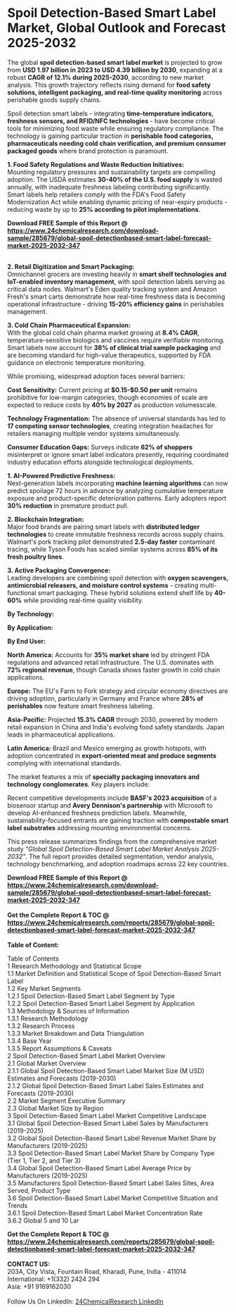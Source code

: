 <h1>Spoil Detection-Based Smart Label Market, Global Outlook and Forecast 2025-2032</h1><p>The global <strong>spoil detection-based smart label market</strong> is projected to grow from <strong>USD 1.97 billion in 2023 to USD 4.39 billion by 2030</strong>, expanding at a robust <strong>CAGR of 12.1% during 2025-2030</strong>, according to new market analysis. This growth trajectory reflects rising demand for <strong>food safety solutions, intelligent packaging, and real-time quality monitoring</strong> across perishable goods supply chains.</p><p>Spoil detection smart labels - integrating <strong>time-temperature indicators, freshness sensors, and RFID/NFC technologies</strong> - have become critical tools for minimizing food waste while ensuring regulatory compliance. The technology is gaining particular traction in <strong>perishable food categories, pharmaceuticals needing cold chain verification, and premium consumer packaged goods</strong> where brand protection is paramount.</p><p><strong>1. Food Safety Regulations and Waste Reduction Initiatives:</strong><br>
Mounting regulatory pressures and sustainability targets are compelling adoption. The USDA estimates <strong>30-40% of the U.S. food supply</strong> is wasted annually, with inadequate freshness labeling contributing significantly. Smart labels help retailers comply with the FDA's Food Safety Modernization Act while enabling dynamic pricing of near-expiry products - reducing waste by up to <strong>25% according to pilot implementations</strong>.</p><div><b>Download FREE Sample of this Report @ 
            <a href="https://www.24chemicalresearch.com/download-sample/285679/global-spoil-detectionbased-smart-label-forecast-market-2025-2032-347">
            https://www.24chemicalresearch.com/download-sample/285679/global-spoil-detectionbased-smart-label-forecast-market-2025-2032-347</a></b></div><br><p><strong>2. Retail Digitization and Smart Packaging:</strong><br>
Omnichannel grocers are investing heavily in <strong>smart shelf technologies and IoT-enabled inventory management</strong>, with spoil detection labels serving as critical data nodes. Walmart's Eden quality tracking system and Amazon Fresh's smart carts demonstrate how real-time freshness data is becoming operational infrastructure - driving <strong>15-20% efficiency gains</strong> in perishables management.</p><p><strong>3. Cold Chain Pharmaceutical Expansion:</strong><br>
With the global cold chain pharma market growing at <strong>8.4% CAGR</strong>, temperature-sensitive biologics and vaccines require verifiable monitoring. Smart labels now account for <strong>38% of clinical trial sample packaging</strong> and are becoming standard for high-value therapeutics, supported by FDA guidance on electronic temperature monitoring.</p><p>While promising, widespread adoption faces several barriers:</p><p><strong>Cost Sensitivity:</strong> Current pricing at <strong>$0.15-$0.50 per unit</strong> remains prohibitive for low-margin categories, though economies of scale are expected to reduce costs by <strong>40% by 2027</strong> as production volumesscale.</p><p><strong>Technology Fragmentation:</strong> The absence of universal standards has led to <strong>17 competing sensor technologies</strong>, creating integration headaches for retailers managing multiple vendor systems simultaneously.</p><p><strong>Consumer Education Gaps:</strong> Surveys indicate <strong>62% of shoppers</strong> misinterpret or ignore smart label indicators presently, requiring coordinated industry education efforts alongside technological deployments.</p><p><strong>1. AI-Powered Predictive Freshness:</strong><br>
Next-generation labels incorporating <strong>machine learning algorithms</strong> can now predict spoilage 72 hours in advance by analyzing cumulative temperature exposure and product-specific deterioration patterns. Early adopters report <strong>30% reduction</strong> in premature product pull.</p><p><strong>2. Blockchain Integration:</strong><br>
Major food brands are pairing smart labels with <strong>distributed ledger technologies</strong> to create immutable freshness records across supply chains. Walmart's pork tracking pilot demonstrated <strong>2.5-day faster</strong> contaminant tracing, while Tyson Foods has scaled similar systems across <strong>85% of its fresh poultry lines</strong>.</p><p><strong>3. Active Packaging Convergence:</strong><br>
Leading developers are combining spoil detection with <strong>oxygen scavengers, antimicrobial releasers, and moisture control systems</strong> - creating multi-functional smart packaging. These hybrid solutions extend shelf life by <strong>40-60%</strong> while providing real-time quality visibility.</p><p><strong>By Technology:</strong></p><p><strong>By Application:</strong></p><p><strong>By End User:</strong></p><p><strong>North America:</strong> Accounts for <strong>35% market share</strong> led by stringent FDA regulations and advanced retail infrastructure. The U.S. dominates with <strong>72% regional revenue</strong>, though Canada shows faster growth in cold chain applications.</p><p><strong>Europe:</strong> The EU's Farm to Fork strategy and circular economy directives are driving adoption, particularly in Germany and France where <strong>28% of perishables</strong> now feature smart freshness labeling.</p><p><strong>Asia-Pacific:</strong> Projected <strong>15.3% CAGR</strong> through 2030, powered by modern retail expansion in China and India's evolving food safety standards. Japan leads in pharmaceutical applications.</p><p><strong>Latin America:</strong> Brazil and Mexico emerging as growth hotspots, with adoption concentrated in <strong>export-oriented meat and produce segments</strong> complying with international standards.</p><p>The market features a mix of <strong>specialty packaging innovators and technology conglomerates</strong>. Key players include:</p><p>Recent competitive developments include <strong>BASF's 2023 acquisition</strong> of a biosensor startup and <strong>Avery Dennison's partnership</strong> with Microsoft to develop AI-enhanced freshness prediction labels. Meanwhile, sustainability-focused entrants are gaining traction with <strong>compostable smart label substrates</strong> addressing mounting environmental concerns.</p><p>This press release summarizes findings from the comprehensive market study <em>"Global Spoil Detection-Based Smart Label Market Analysis 2025-2032"</em>. The full report provides detailed segmentation, vendor analysis, technology benchmarking, and adoption roadmaps across 22 key countries.</p><div><b>Download FREE Sample of this Report @ 
            <a href="https://www.24chemicalresearch.com/download-sample/285679/global-spoil-detectionbased-smart-label-forecast-market-2025-2032-347">
            https://www.24chemicalresearch.com/download-sample/285679/global-spoil-detectionbased-smart-label-forecast-market-2025-2032-347</a></b></div><br><div><b>Get the Complete Report & TOC @ 
            <a href="https://www.24chemicalresearch.com/reports/285679/global-spoil-detectionbased-smart-label-forecast-market-2025-2032-347">
            https://www.24chemicalresearch.com/reports/285679/global-spoil-detectionbased-smart-label-forecast-market-2025-2032-347</a></b></div><br>
            <b>Table of Content:</b><p>Table of Contents<br />
1 Research Methodology and Statistical Scope<br />
1.1 Market Definition and Statistical Scope of Spoil Detection-Based Smart Label<br />
1.2 Key Market Segments<br />
1.2.1 Spoil Detection-Based Smart Label Segment by Type<br />
1.2.2 Spoil Detection-Based Smart Label Segment by Application<br />
1.3 Methodology & Sources of Information<br />
1.3.1 Research Methodology<br />
1.3.2 Research Process<br />
1.3.3 Market Breakdown and Data Triangulation<br />
1.3.4 Base Year<br />
1.3.5 Report Assumptions & Caveats<br />
2 Spoil Detection-Based Smart Label Market Overview<br />
2.1 Global Market Overview<br />
2.1.1 Global Spoil Detection-Based Smart Label Market Size (M USD) Estimates and Forecasts (2019-2030)<br />
2.1.2 Global Spoil Detection-Based Smart Label Sales Estimates and Forecasts (2019-2030)<br />
2.2 Market Segment Executive Summary<br />
2.3 Global Market Size by Region<br />
3 Spoil Detection-Based Smart Label Market Competitive Landscape<br />
3.1 Global Spoil Detection-Based Smart Label Sales by Manufacturers (2019-2025)<br />
3.2 Global Spoil Detection-Based Smart Label Revenue Market Share by Manufacturers (2019-2025)<br />
3.3 Spoil Detection-Based Smart Label Market Share by Company Type (Tier 1, Tier 2, and Tier 3)<br />
3.4 Global Spoil Detection-Based Smart Label Average Price by Manufacturers (2019-2025)<br />
3.5 Manufacturers Spoil Detection-Based Smart Label Sales Sites, Area Served, Product Type<br />
3.6 Spoil Detection-Based Smart Label Market Competitive Situation and Trends<br />
3.6.1 Spoil Detection-Based Smart Label Market Concentration Rate<br />
3.6.2 Global 5 and 10 Lar</p><div><b>Get the Complete Report & TOC @ 
            <a href="https://www.24chemicalresearch.com/reports/285679/global-spoil-detectionbased-smart-label-forecast-market-2025-2032-347">
            https://www.24chemicalresearch.com/reports/285679/global-spoil-detectionbased-smart-label-forecast-market-2025-2032-347</a></b></div><br><b>CONTACT US:</b><br>
            203A, City Vista, Fountain Road, Kharadi, Pune, India - 411014<br>
            International: +1(332) 2424 294<br>
            Asia: +91 9169162030 <br><br>
            Follow Us On LinkedIn: <a href="https://www.linkedin.com/company/24chemicalresearch/">24ChemicalResearch LinkedIn</a>
